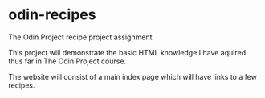 # odin-recipes
The Odin Project recipe project assignment

This project will demonstrate the basic HTML knowledge I have aquired thus far in The Odin Project course. 

The website will consist of a main index page which will have links to a few recipes.
